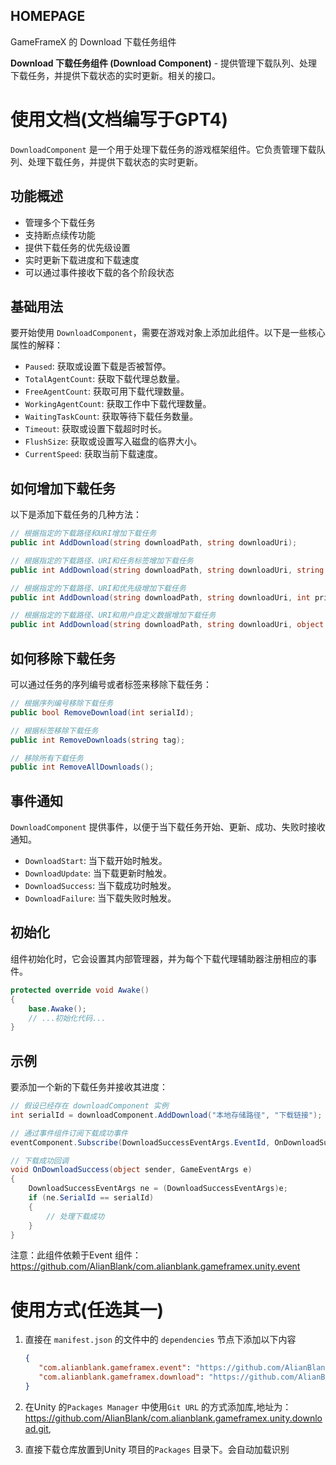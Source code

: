 ﻿## HOMEPAGE

GameFrameX 的 Download 下载任务组件

**Download 下载任务组件 (Download Component)** - 提供管理下载队列、处理下载任务，并提供下载状态的实时更新。相关的接口。

# 使用文档(文档编写于GPT4)

`DownloadComponent` 是一个用于处理下载任务的游戏框架组件。它负责管理下载队列、处理下载任务，并提供下载状态的实时更新。

## 功能概述

- 管理多个下载任务
- 支持断点续传功能
- 提供下载任务的优先级设置
- 实时更新下载进度和下载速度
- 可以通过事件接收下载的各个阶段状态

## 基础用法

要开始使用 `DownloadComponent`，需要在游戏对象上添加此组件。以下是一些核心属性的解释：

- `Paused`: 获取或设置下载是否被暂停。
- `TotalAgentCount`: 获取下载代理总数量。
- `FreeAgentCount`: 获取可用下载代理数量。
- `WorkingAgentCount`: 获取工作中下载代理数量。
- `WaitingTaskCount`: 获取等待下载任务数量。
- `Timeout`: 获取或设置下载超时时长。
- `FlushSize`: 获取或设置写入磁盘的临界大小。
- `CurrentSpeed`: 获取当前下载速度。

## 如何增加下载任务

以下是添加下载任务的几种方法：

```csharp
// 根据指定的下载路径和URI增加下载任务
public int AddDownload(string downloadPath, string downloadUri);

// 根据指定的下载路径、URI和任务标签增加下载任务
public int AddDownload(string downloadPath, string downloadUri, string tag);

// 根据指定的下载路径、URI和优先级增加下载任务
public int AddDownload(string downloadPath, string downloadUri, int priority);

// 根据指定的下载路径、URI和用户自定义数据增加下载任务
public int AddDownload(string downloadPath, string downloadUri, object userData);
```

## 如何移除下载任务

可以通过任务的序列编号或者标签来移除下载任务：

```csharp
// 根据序列编号移除下载任务
public bool RemoveDownload(int serialId);

// 根据标签移除下载任务
public int RemoveDownloads(string tag);

// 移除所有下载任务
public int RemoveAllDownloads();
```

## 事件通知

`DownloadComponent` 提供事件，以便于当下载任务开始、更新、成功、失败时接收通知。

- `DownloadStart`: 当下载开始时触发。
- `DownloadUpdate`: 当下载更新时触发。
- `DownloadSuccess`: 当下载成功时触发。
- `DownloadFailure`: 当下载失败时触发。

## 初始化

组件初始化时，它会设置其内部管理器，并为每个下载代理辅助器注册相应的事件。

```csharp
protected override void Awake()
{
    base.Awake();
    // ...初始化代码...
}
```

## 示例

要添加一个新的下载任务并接收其进度：

```csharp
// 假设已经存在 downloadComponent 实例
int serialId = downloadComponent.AddDownload("本地存储路径", "下载链接");

// 通过事件组件订阅下载成功事件
eventComponent.Subscribe(DownloadSuccessEventArgs.EventId, OnDownloadSuccess);

// 下载成功回调
void OnDownloadSuccess(object sender, GameEventArgs e)
{
    DownloadSuccessEventArgs ne = (DownloadSuccessEventArgs)e;
    if (ne.SerialId == serialId)
    {
        // 处理下载成功
    }
}
```

注意：此组件依赖于Event 组件：https://github.com/AlianBlank/com.alianblank.gameframex.unity.event

# 使用方式(任选其一)

1. 直接在 `manifest.json` 的文件中的 `dependencies` 节点下添加以下内容
   ```json
   {
      "com.alianblank.gameframex.event": "https://github.com/AlianBlank/com.alianblank.gameframex.unity.event.git",
      "com.alianblank.gameframex.download": "https://github.com/AlianBlank/com.alianblank.gameframex.unity.download.git"
   }
    ```
2. 在Unity 的`Packages Manager` 中使用`Git URL` 的方式添加库,地址为：https://github.com/AlianBlank/com.alianblank.gameframex.unity.download.git,

3. 直接下载仓库放置到Unity 项目的`Packages` 目录下。会自动加载识别